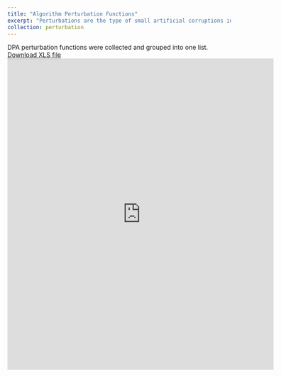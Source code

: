 ```yaml
---
title: "Algorithm Perturbation Functions"
excerpt: "Perturbations are the type of small artificial corruptions introduced into clean samples so as to fool the target machine learning algorithm. The option includes FGSM, PGD, DbBA, Threshold Attack, NewtonFool, PGD permutated Gradient descent, PGD - Iterative, PGD - Single Shot, ZOO, Spatial Transformation, BIM, Momentum Iterative, Auto Attack, Shadow Attack, JSMA, SimBA, SimBA-DCT, DPatch, Carlini \& Wagner, IGS, Adversarial Patch, IFS, QL Attack, LBFG, QeBB, UAP, TUAP, and CE."
collection: perturbation
---
```


DPA perturbation functions were collected and grouped into one list. 
[Download XLS file](https://github.com/phoenixml/roadmap.github.io/blob/master/files/DPA_driven_by_algorithm_function.xlsx?raw=true)
<embed src="https://phoenixml.github.io/roadmap.github.io/files/List_of_Data_Poisoning_Attacks_Driven_By_Algorithm.pdf" width="600" height="700" type="application/pdf" />
